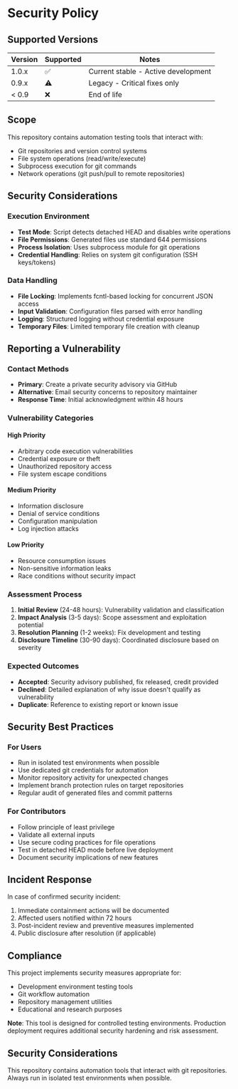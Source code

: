 # Security Policy

## Supported Versions

| Version | Supported          | Notes |
| ------- | ------------------ | ----- |
| 1.0.x   | :white_check_mark: | Current stable - Active development |
| 0.9.x   | :warning:          | Legacy - Critical fixes only |
| < 0.9   | :x:                | End of life |

## Scope

This repository contains automation testing tools that interact with:
- Git repositories and version control systems
- File system operations (read/write/execute)
- Subprocess execution for git commands
- Network operations (git push/pull to remote repositories)

## Security Considerations

### Execution Environment
- **Test Mode**: Script detects detached HEAD and disables write operations
- **File Permissions**: Generated files use standard 644 permissions
- **Process Isolation**: Uses subprocess module for git operations
- **Credential Handling**: Relies on system git configuration (SSH keys/tokens)

### Data Handling
- **File Locking**: Implements fcntl-based locking for concurrent JSON access
- **Input Validation**: Configuration files parsed with error handling
- **Logging**: Structured logging without credential exposure
- **Temporary Files**: Limited temporary file creation with cleanup

## Reporting a Vulnerability

### Contact Methods
- **Primary**: Create a private security advisory via GitHub
- **Alternative**: Email security concerns to repository maintainer
- **Response Time**: Initial acknowledgment within 48 hours

### Vulnerability Categories

#### High Priority
- Arbitrary code execution vulnerabilities
- Credential exposure or theft
- Unauthorized repository access
- File system escape conditions

#### Medium Priority
- Information disclosure
- Denial of service conditions
- Configuration manipulation
- Log injection attacks

#### Low Priority
- Resource consumption issues
- Non-sensitive information leaks
- Race conditions without security impact

### Assessment Process
1. **Initial Review** (24-48 hours): Vulnerability validation and classification
2. **Impact Analysis** (3-5 days): Scope assessment and exploitation potential
3. **Resolution Planning** (1-2 weeks): Fix development and testing
4. **Disclosure Timeline** (30-90 days): Coordinated disclosure based on severity

### Expected Outcomes
- **Accepted**: Security advisory published, fix released, credit provided
- **Declined**: Detailed explanation of why issue doesn't qualify as vulnerability
- **Duplicate**: Reference to existing report or known issue

## Security Best Practices

### For Users
- Run in isolated test environments when possible
- Use dedicated git credentials for automation
- Monitor repository activity for unexpected changes
- Implement branch protection rules on target repositories
- Regular audit of generated files and commit patterns

### For Contributors
- Follow principle of least privilege
- Validate all external inputs
- Use secure coding practices for file operations
- Test in detached HEAD mode before live deployment
- Document security implications of new features

## Incident Response

In case of confirmed security incident:
1. Immediate containment actions will be documented
2. Affected users notified within 72 hours
3. Post-incident review and preventive measures implemented
4. Public disclosure after resolution (if applicable)

## Compliance

This project implements security measures appropriate for:
- Development environment testing tools
- Git workflow automation
- Repository management utilities
- Educational and research purposes

**Note**: This tool is designed for controlled testing environments. Production deployment requires additional security hardening and risk assessment.

## Security Considerations
This repository contains automation tools that interact with git repositories. 
Always run in isolated test environments when possible.
